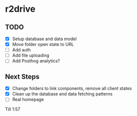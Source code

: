 # r2drive

## TODO

- [x] Setup database and data model
- [x] Move folder open state to URL
- [ ] Add auth
- [ ] Add file uploading
- [ ] Add Posthog analytics?

## Next Steps

- [x] Change folders to link components, remove all client states
- [x] Clean up the database and data fetching patterns
- [ ] Real homepage

Till 1:57